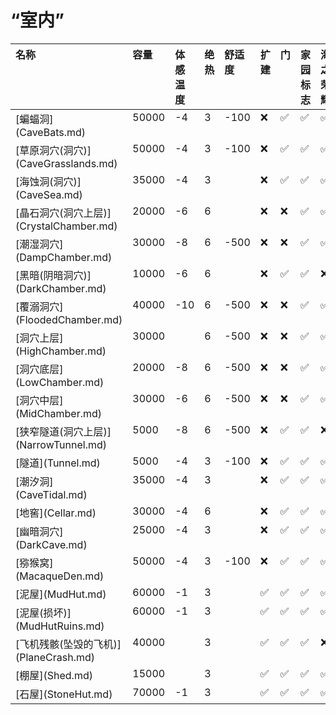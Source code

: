 # “室内”  
<style>
        .table6412 th,td{
            text-align:left;
            vertical-align:top;
        }
        </style><table class="table table-bordered table6412" data-toggle="table"  ><thead style=""><tr ><th  style=""  >名称</th><th  style=""  data-sortable="true"  >容量</th><th  style=""  data-sortable="true"  >体感温度</th><th  style=""  data-sortable="true"  >绝热</th><th  style=""  data-sortable="true"  >舒适度</th><th  style=""  >扩建</th><th  style=""  >门</th><th  style=""  >家园标志</th><th  style=""  >海之荣耀</th><th  style=""  >皮地毯</th><th  style=""  >白墙</th></tr></thead><tr ><td  style=""  >[蝙蝠洞](CaveBats.md)</td><td  style=""  >50000</td><td  style=""  >-4</td><td  style=""  >3</td><td  style=""  >-100</td><td  style=""  >❌</td><td  style=""  >✅</td><td  style=""  >✅</td><td  style=""  >✅</td><td  style=""  >✅</td><td  style=""  >✅</td></tr><tr ><td  style=""  >[草原洞穴(洞穴)](CaveGrasslands.md)</td><td  style=""  >50000</td><td  style=""  >-4</td><td  style=""  >3</td><td  style=""  >-100</td><td  style=""  >❌</td><td  style=""  >✅</td><td  style=""  >✅</td><td  style=""  >✅</td><td  style=""  >✅</td><td  style=""  >✅</td></tr><tr ><td  style=""  >[海蚀洞(洞穴)](CaveSea.md)</td><td  style=""  >35000</td><td  style=""  >-4</td><td  style=""  >3</td><td  style=""  ></td><td  style=""  >❌</td><td  style=""  >✅</td><td  style=""  >✅</td><td  style=""  >✅</td><td  style=""  >✅</td><td  style=""  >✅</td></tr><tr ><td  style=""  >[晶石洞穴(洞穴上层)](CrystalChamber.md)</td><td  style=""  >20000</td><td  style=""  >-6</td><td  style=""  >6</td><td  style=""  ></td><td  style=""  >❌</td><td  style=""  >❌</td><td  style=""  >✅</td><td  style=""  >✅</td><td  style=""  >✅</td><td  style=""  >✅</td></tr><tr ><td  style=""  >[潮湿洞穴](DampChamber.md)</td><td  style=""  >30000</td><td  style=""  >-8</td><td  style=""  >6</td><td  style=""  >-500</td><td  style=""  >❌</td><td  style=""  >❌</td><td  style=""  >✅</td><td  style=""  >✅</td><td  style=""  >✅</td><td  style=""  >✅</td></tr><tr ><td  style=""  >[黑暗(阴暗洞穴)](DarkChamber.md)</td><td  style=""  >10000</td><td  style=""  >-6</td><td  style=""  >6</td><td  style=""  ></td><td  style=""  >❌</td><td  style=""  >✅</td><td  style=""  >✅</td><td  style=""  >❌</td><td  style=""  >✅</td><td  style=""  >✅</td></tr><tr ><td  style=""  >[覆溺洞穴](FloodedChamber.md)</td><td  style=""  >40000</td><td  style=""  >-10</td><td  style=""  >6</td><td  style=""  >-500</td><td  style=""  >❌</td><td  style=""  >❌</td><td  style=""  >✅</td><td  style=""  >✅</td><td  style=""  >✅</td><td  style=""  >✅</td></tr><tr ><td  style=""  >[洞穴上层](HighChamber.md)</td><td  style=""  >30000</td><td  style=""  ></td><td  style=""  >6</td><td  style=""  >-500</td><td  style=""  >❌</td><td  style=""  >❌</td><td  style=""  >✅</td><td  style=""  >✅</td><td  style=""  >✅</td><td  style=""  >✅</td></tr><tr ><td  style=""  >[洞穴底层](LowChamber.md)</td><td  style=""  >20000</td><td  style=""  >-8</td><td  style=""  >6</td><td  style=""  >-500</td><td  style=""  >❌</td><td  style=""  >❌</td><td  style=""  >✅</td><td  style=""  >✅</td><td  style=""  >✅</td><td  style=""  >✅</td></tr><tr ><td  style=""  >[洞穴中层](MidChamber.md)</td><td  style=""  >30000</td><td  style=""  >-6</td><td  style=""  >6</td><td  style=""  >-500</td><td  style=""  >❌</td><td  style=""  >❌</td><td  style=""  >✅</td><td  style=""  >✅</td><td  style=""  >✅</td><td  style=""  >✅</td></tr><tr ><td  style=""  >[狭窄隧道(洞穴上层)](NarrowTunnel.md)</td><td  style=""  >5000</td><td  style=""  >-8</td><td  style=""  >6</td><td  style=""  >-500</td><td  style=""  >❌</td><td  style=""  >✅</td><td  style=""  >✅</td><td  style=""  >❌</td><td  style=""  >✅</td><td  style=""  >✅</td></tr><tr ><td  style=""  >[隧道](Tunnel.md)</td><td  style=""  >5000</td><td  style=""  >-4</td><td  style=""  >3</td><td  style=""  >-100</td><td  style=""  >❌</td><td  style=""  >✅</td><td  style=""  >✅</td><td  style=""  >✅</td><td  style=""  >✅</td><td  style=""  >✅</td></tr><tr ><td  style=""  >[潮汐洞](CaveTidal.md)</td><td  style=""  >35000</td><td  style=""  >-4</td><td  style=""  >3</td><td  style=""  ></td><td  style=""  >❌</td><td  style=""  >✅</td><td  style=""  >✅</td><td  style=""  >✅</td><td  style=""  >❌</td><td  style=""  >✅</td></tr><tr ><td  style=""  >[地窖](Cellar.md)</td><td  style=""  >30000</td><td  style=""  >-4</td><td  style=""  >6</td><td  style=""  ></td><td  style=""  >❌</td><td  style=""  >✅</td><td  style=""  >✅</td><td  style=""  >✅</td><td  style=""  >✅</td><td  style=""  >✅</td></tr><tr ><td  style=""  >[幽暗洞穴](DarkCave.md)</td><td  style=""  >25000</td><td  style=""  >-4</td><td  style=""  >3</td><td  style=""  ></td><td  style=""  >❌</td><td  style=""  >✅</td><td  style=""  >✅</td><td  style=""  >✅</td><td  style=""  >✅</td><td  style=""  >✅</td></tr><tr ><td  style=""  >[猕猴窝](MacaqueDen.md)</td><td  style=""  >50000</td><td  style=""  >-4</td><td  style=""  >3</td><td  style=""  >-100</td><td  style=""  >❌</td><td  style=""  >✅</td><td  style=""  >✅</td><td  style=""  >✅</td><td  style=""  >✅</td><td  style=""  >✅</td></tr><tr ><td  style=""  >[泥屋](MudHut.md)</td><td  style=""  >60000</td><td  style=""  >-1</td><td  style=""  >3</td><td  style=""  ></td><td  style=""  >✅</td><td  style=""  >✅</td><td  style=""  >✅</td><td  style=""  >✅</td><td  style=""  >✅</td><td  style=""  >✅</td></tr><tr ><td  style=""  >[泥屋(损坏)](MudHutRuins.md)</td><td  style=""  >60000</td><td  style=""  >-1</td><td  style=""  >3</td><td  style=""  ></td><td  style=""  >✅</td><td  style=""  >✅</td><td  style=""  >✅</td><td  style=""  >✅</td><td  style=""  >✅</td><td  style=""  >✅</td></tr><tr ><td  style=""  >[飞机残骸(坠毁的飞机)](PlaneCrash.md)</td><td  style=""  >40000</td><td  style=""  ></td><td  style=""  >3</td><td  style=""  ></td><td  style=""  >✅</td><td  style=""  >✅</td><td  style=""  >✅</td><td  style=""  >❌</td><td  style=""  >❌</td><td  style=""  >❌</td></tr><tr ><td  style=""  >[棚屋](Shed.md)</td><td  style=""  >15000</td><td  style=""  ></td><td  style=""  >3</td><td  style=""  ></td><td  style=""  >✅</td><td  style=""  >✅</td><td  style=""  >✅</td><td  style=""  >✅</td><td  style=""  >❌</td><td  style=""  >❌</td></tr><tr ><td  style=""  >[石屋](StoneHut.md)</td><td  style=""  >70000</td><td  style=""  >-1</td><td  style=""  >3</td><td  style=""  ></td><td  style=""  >✅</td><td  style=""  >✅</td><td  style=""  >✅</td><td  style=""  >✅</td><td  style=""  >✅</td><td  style=""  >✅</td></tr></tbody></table>  
  


<script>document.title="“室内” - 卡牌生存百科 Card Survival Wiki";</script>